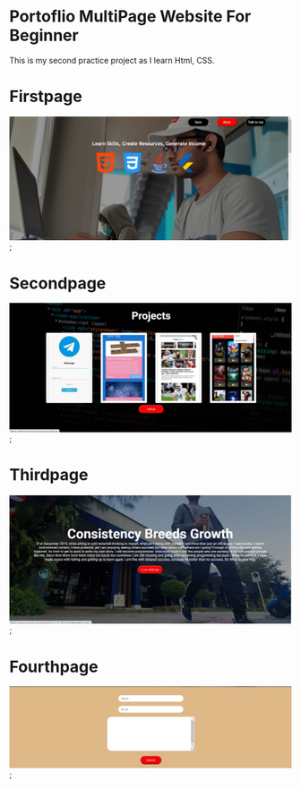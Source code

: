 # Portoflio MultiPage Website For Beginner

This is my second practice project as I learn Html, CSS.

# Firstpage

![](images/pageone.jpg);

# Secondpage

![](images/page2.jpg);

# Thirdpage

![](images/page3.jpg);

# Fourthpage

![](images/page4.jpg);
